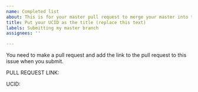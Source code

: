 ```yaml
---
name: Completed list
about: This is for your master pull request to merge your master into this repo.
title: Put your UCID as the title (replace this text)
labels: Submitting my master branch
assignees: ''

---
```


You need to make a pull request and add the link to the pull request to this issue when you submit.  

PULL REQUEST LINK:

UCID:
